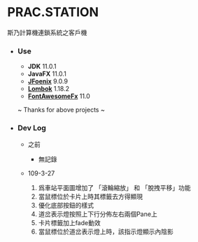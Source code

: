 # **PRAC.STATION**
斯乃計算機連鎖系統之客戶機

- ### Use
    - **JDK** 11.0.1
    - **JavaFX** 11.0.1
    - **[JFoenix](https://github.com/jfoenixadmin/JFoenix)** 9.0.9
    - **[Lombok](https://github.com/rzwitserloot/lombok)** 1.18.2
    - **[FontAwesomeFx](https://bitbucket.org/Jerady/fontawesomefx)** 11.0

  ~ Thanks for above projects ~
  
- ### Dev Log
    - 之前
        - 無記錄
    
    - 109-3-27
      1. 爲車站平面圖增加了 「滾輪縮放」 和 「脫拽平移」功能
      2. 當鼠標位於卡片上時其標籤去方得顯現
      3. 優化底部按鈕的樣式
      4. 道岔表示燈按照上下行分佈左右兩個Pane上
      5. 卡片標籤加上fade動效
      6. 當鼠標位於道岔表示燈上時，該指示燈顯示內陰影